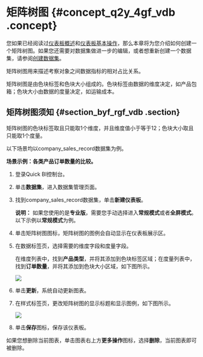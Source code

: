 # 矩阵树图 {#concept_q2y_4gf_vdb .concept}

您如果已经阅读过[仪表板概述](cn.zh-CN/快速入门/报表制作/仪表板概述.md#)和[仪表板基本操作](cn.zh-CN/快速入门/报表制作/仪表板基本操作/仪表板基本操作.md#)，那么本章将为您介绍如何创建一个矩阵树图。如果您还需要对数据集做进一步的编辑，或者想重新创建一个数据集，请参阅[创建数据集](cn.zh-CN/用户指南/数据建模/管理数据集/创建数据集.md#)。

矩阵树图用来描述考察对象之间数据指标的相对占比关系。

矩阵树图是由色块标签和色块大小组成的。色块标签由数据的维度决定，如产品包箱；色块大小由数据的度量决定，如运输成本。

## 矩阵树图须知 {#section_byf_rgf_vdb .section}

矩阵树图的色块标签取且只能取1个维度，并且维度值小于等于12；色块大小取且只能取1个度量。

以下场景均以company\_sales\_record数据集为例。

**场景示例：各类产品订单数量的比较。**

1.  登录Quick BI控制台。
2.  单击**数据集**，进入数据集管理页面。
3.  找到company\_sales\_record数据集，单击**新建仪表板**。

    **说明：** 如果您使用的是**专业版**，需要您手动选择进入**常规模式**或者**全屏模式**。以下示例以**常规模式**为例。

4.  单击矩阵树图图标，矩阵树图的图例会自动显示在仪表板展示区。
5.  在数据标签页，选择需要的维度字段和度量字段。

    在维度列表中，找到**产品类型**，并将其添加到色块标签区域；在度量列表中，找到**订单数量**，并将其添加到色块大小区域，如下图所示。

    ![](http://static-aliyun-doc.oss-cn-hangzhou.aliyuncs.com/assets/img/9137/15444381861803_zh-CN.png)

6.  单击**更新**，系统自动更新图表。
7.  在样式标签页，更改矩阵树图的显示标题和显示图例，如下图所示。

    ![](http://static-aliyun-doc.oss-cn-hangzhou.aliyuncs.com/assets/img/9137/15444381861804_zh-CN.png)

8.  单击**保存**图标，保存该仪表板。

如果您想删除当前图表，单击图表右上方**更多操作**图标，选择**删除**，当前图表即可被删除。

